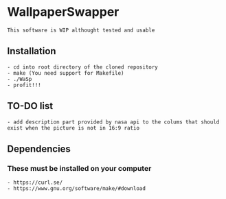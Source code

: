 # WallpaperSwapper
    This software is WIP althought tested and usable

## Installation
    - cd into root directory of the cloned repository
    - make (You need support for Makefile)
    - ./WaSp
    - profit!!!

## TO-DO list
    - add description part provided by nasa api to the colums that should exist when the picture is not in 16:9 ratio

## Dependencies
### These must be installed on your computer
    - https://curl.se/
    - https://www.gnu.org/software/make/#download